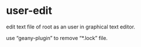 # user-edit
edit text file of root as an user in graphical text editor.

use “geany-plugin” to remove “*.lock” file.
